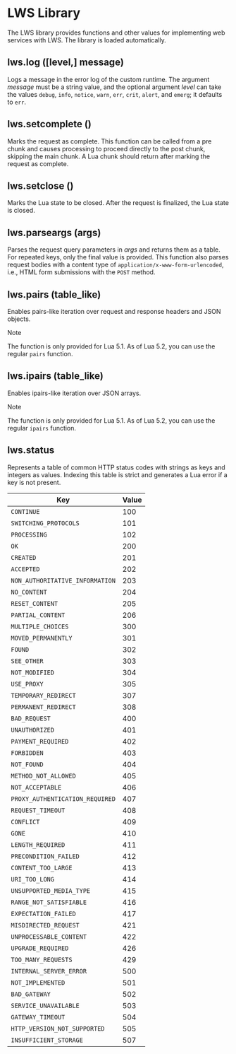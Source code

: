 # LWS Library

The LWS library provides functions and other values for implementing web services with LWS. The
library is loaded automatically.


## lws.log ([level,] message)

Logs a message in the error log of the custom runtime. The argument *message* must be a string
value, and the optional argument *level* can take the values `debug`, `info`, `notice`, `warn`,
`err`, `crit`, `alert`, and `emerg`; it defaults to `err`.


## lws.setcomplete ()

Marks the request as complete. This function can be called from a pre chunk and causes processing
to proceed directly to the post chunk, skipping the main chunk. A Lua chunk should return after
marking the request as complete.


## lws.setclose ()

Marks the Lua state to be closed. After the request is finalized, the Lua state is closed.


## lws.parseargs (args)

Parses the request query parameters in *args* and returns them as a table. For repeated keys,
only the final value is provided. This function also parses request bodies with a content type of
`application/x-www-form-urlencoded`, i.e., HTML form submissions with the `POST` method.


## lws.pairs (table_like)

Enables pairs-like iteration over request and response headers and JSON objects.

> [!NOTE]
> The function is only provided for Lua 5.1. As of Lua 5.2, you can use the regular `pairs`
> function.


## lws.ipairs (table_like)

Enables ipairs-like iteration over JSON arrays.

> [!NOTE]
> The function is only provided for Lua 5.1. As of Lua 5.2, you can use the regular `ipairs`
> function.


## lws.status

Represents a table of common HTTP status codes with strings as keys and integers as values.
Indexing this table is strict and generates a Lua error if a key is not present.

| Key                              | Value |
| -------------------------------- | ----- |
| `CONTINUE`                       | 100   |
| `SWITCHING_PROTOCOLS`            | 101   |
| `PROCESSING`                     | 102   |
| `OK`                             | 200   |
| `CREATED`                        | 201   |
| `ACCEPTED`                       | 202   |
| `NON_AUTHORITATIVE_INFORMATION`  | 203   |
| `NO_CONTENT`                     | 204   |
| `RESET_CONTENT`                  | 205   |
| `PARTIAL_CONTENT`                | 206   |
| `MULTIPLE_CHOICES`               | 300   |
| `MOVED_PERMANENTLY`              | 301   |
| `FOUND`                          | 302   |
| `SEE_OTHER`                      | 303   |
| `NOT_MODIFIED`                   | 304   |
| `USE_PROXY`                      | 305   |
| `TEMPORARY_REDIRECT`             | 307   |
| `PERMANENT_REDIRECT`             | 308   |
| `BAD_REQUEST`                    | 400   |
| `UNAUTHORIZED`                   | 401   |
| `PAYMENT_REQUIRED`               | 402   |
| `FORBIDDEN`                      | 403   |
| `NOT_FOUND`                      | 404   |
| `METHOD_NOT_ALLOWED`             | 405   |
| `NOT_ACCEPTABLE`                 | 406   |
| `PROXY_AUTHENTICATION_REQUIRED`  | 407   |
| `REQUEST_TIMEOUT`                | 408   |
| `CONFLICT`                       | 409   |
| `GONE`                           | 410   |
| `LENGTH_REQUIRED`                | 411   |
| `PRECONDITION_FAILED`            | 412   |
| `CONTENT_TOO_LARGE`              | 413   |
| `URI_TOO_LONG`                   | 414   |
| `UNSUPPORTED_MEDIA_TYPE`         | 415   |
| `RANGE_NOT_SATISFIABLE`          | 416   |
| `EXPECTATION_FAILED`             | 417   |
| `MISDIRECTED_REQUEST`            | 421   |
| `UNPROCESSABLE_CONTENT`          | 422   |
| `UPGRADE_REQUIRED`               | 426   |
| `TOO_MANY_REQUESTS`              | 429   |
| `INTERNAL_SERVER_ERROR`          | 500   |
| `NOT_IMPLEMENTED`                | 501   |
| `BAD_GATEWAY`                    | 502   |
| `SERVICE_UNAVAILABLE`            | 503   |
| `GATEWAY_TIMEOUT`                | 504   |
| `HTTP_VERSION_NOT_SUPPORTED`     | 505   |
| `INSUFFICIENT_STORAGE`           | 507   |
